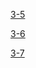 [3-5](https://atcoder.jp/contests/abc081/tasks/abc081_b)

[3-6](https://atcoder.jp/contests/abc051/tasks/abc051_b)

[3-7](https://atcoder.jp/contests/abc045/tasks/arc061_a)